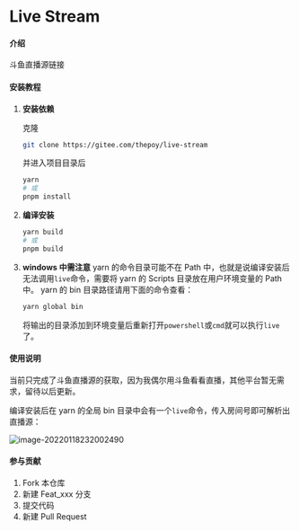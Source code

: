 # Live Stream

#### 介绍
斗鱼直播源链接


#### 安装教程

1. **安装依赖**

   克隆

   ```bash
   git clone https://gitee.com/thepoy/live-stream
   ```

   并进入项目目录后

   ```bash
   yarn
   # 或
   pnpm install
   ```

2. **编译安装**

   ```bash
   yarn build
   # 或
   pnpm build
   ```
   
3. **windows 中需注意**
   yarn 的命令目录可能不在 Path 中，也就是说编译安装后无法调用`live`命令，需要将 yarn 的 Scripts 目录放在用户环境变量的 Path 中。
   yarn 的 bin 目录路径请用下面的命令查看：

   ```bash
   yarn global bin
   ```

   将输出的目录添加到环境变量后重新打开`powershell`或`cmd`就可以执行`live`了。

#### 使用说明

当前只完成了斗鱼直播源的获取，因为我偶尔用斗鱼看看直播，其他平台暂无需求，留待以后更新。

编译安装后在 yarn 的全局 bin 目录中会有一个`live`命令，传入房间号即可解析出直播源：

![image-20220118232002490](https://s4.ax1x.com/2022/01/18/7BoYyn.png)

#### 参与贡献

1.  Fork 本仓库
2.  新建 Feat_xxx 分支
3.  提交代码
4.  新建 Pull Request
